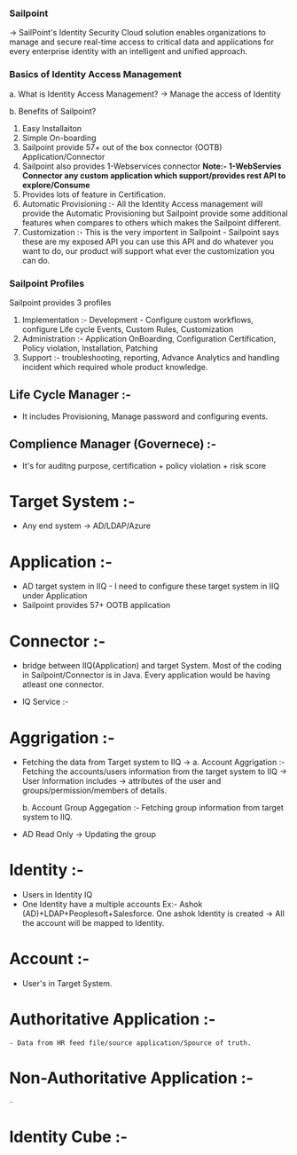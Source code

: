 ### Sailpoint
  -> SailPoint's Identity Security Cloud solution enables organizations to manage and secure real-time access to critical data and applications for every enterprise identity with an intelligent and unified approach.

### Basics of Identity Access Management

a. What is Identity Access Management?
-> Manage the access of Identity

b. Benefits of Sailpoint?

1.  Easy Installaiton
2.  Simple On-boarding
3.  Sailpoint provide 57+ out of the box connector (OOTB) Application/Connector
4.  Sailpoint also provides 1-Webservices connector
    <strong>Note:- 1-WebServies Connector any custom application which support/provides rest API to explore/Consume</strong>
5.  Provides lots of feature in Certification.
6.  Automatic Provisioning :- All the Identity Access management will provide the Automatic Provisioning but Sailpoint provide some additional features when compares to others which makes the Sailpoint different.
7.  Customization :- This is the very importent in Sailpoint - Sailpoint says these are my exposed API you can use this API and do whatever you want to do, our product will support what ever the customization you can do.

### Sailpoint Profiles

Sailpoint provides 3 profiles

1. Implementation :- Development - Configure custom workflows, configure Life cycle Events, Custom Rules, Customization
2. Administration :- Application OnBoarding, Configuration Certification, Policy violation, Installation, Patching
3. Support :- troubleshooting, reporting, Advance Analytics and handling incident which required whole product knowledge.

## Life Cycle Manager :-

- It includes Provisioning, Manage password and configuring events.

## Complience Manager (Governece) :-

- It's for auditng purpose, certification + policy violation + risk score

# Target System :-

- Any end system -> AD/LDAP/Azure

# Application :-

- AD target system in IIQ - I need to configure these target system in IIQ under Application
- Sailpoint provides 57+ OOTB application

# Connector :-

- bridge between IIQ(Application) and target System. Most of the coding in Sailpoint/Connector is in Java. Every application would be having atleast one connector.

- IQ Service :-

# Aggrigation :-

- Fetching the data from Target system to IIQ ->
  a. Account Aggrigation :- Fetching the accounts/users information from the target system to IIQ -> User Information includes -> attributes of the user and groups/permission/members of details.

  b. Account Group Aggegation :- Fetching group information from target system to IIQ.

- AD Read Only -> Updating the group

# Identity :-

- Users in Identity IQ
- One Identity have a multiple accounts Ex:- Ashok (AD)+LDAP+Peoplesoft+Salesforce.
  One ashok Identity is created -> All the account will be mapped to Identity.

# Account :-

- User's in Target System.

# Authoritative Application :-

    - Data from HR feed file/source application/Spource of truth.

# Non-Authoritative Application :-

    -

# Identity Cube :-
